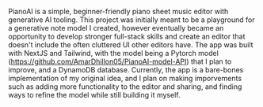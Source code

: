 PianoAI is a simple, beginner-friendly piano sheet music editor with generative AI tooling.
This project was initially meant to be a playground for a generative note model I created, however eventually became an opportunity to develop stronger full-stack skills and create an editor that doesn't include the often cluttered UI other editors have.
The app was built with NextJS and Tailwind, with the model being a Pytorch model (https://github.com/AmarDhillon05/PianoAI-model-API) that I plan to improve, and a DynamoDB database.
Currently, the app is a bare-bones implementation of my original idea, and I plan on making imporvements such as adding more functionality to the editor and sharing, and finding ways to refine the model while still building it myself.
